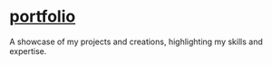 # [portfolio](https://natansalvadorligabo.github.io/portfolio/)
A showcase of my projects and creations, highlighting my skills and expertise.
